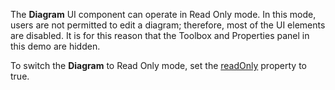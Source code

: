 The **Diagram** UI component can operate in Read Only mode. In this mode, users are not permitted to edit a diagram; therefore, most of the UI elements are disabled. It is for this reason that the Toolbox and Properties panel in this demo are hidden.

To switch the **Diagram** to Read Only mode, set the [readOnly](/Documentation/ApiReference/UI_Widgets/dxDiagram/Configuration/#readOnly) property to true.